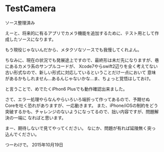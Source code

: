 # TestCamera
ソース整理済み

えーと、将来的に有るアプリでカメラ機能を追加するために、テスト用として作成したソースになります。

もう現役じゃないんだから、メタクソなソースでも我慢してくれよん。

ちなみに、現在の状況でも発展途上ですので、最終形は未だ先になりますが、巷にあるカメラ系のサンプルコードが、
Xcode7やらswift2辺りを全く考えてない古い形式なので、新しい形式に対応しているということだけ一点において
意味があるかもしれません…あるんじゃないかな…ま、ちょっと覚悟はしておけ。

と言うことで、めでたくiPhon6 Plusでも動作確認出来ました。

さて、エラー処理やらなんやらいろいろ端折って作ってあるので、予期せぬCoreを吐く恐れがありますが、一応動きます。
また、iPhone/iOSの制約をどう突破するかも、チャレンジのないようになってるので、拙い内容ですが、問題解決の一端に
なればと思います。

まー、期待しないで見てやってください。
なにか、問題が有れば延陵無く突っ込んでください。

つーわけで。
2015年10月19日
